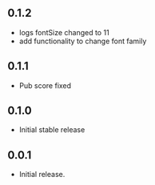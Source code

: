 ## 0.1.2
* logs fontSize changed to 11
* add functionality to change font family

## 0.1.1
* Pub score fixed

## 0.1.0
* Initial stable release

## 0.0.1

* Initial release.
